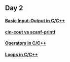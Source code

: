 ## Day 2

#### [Basic Input-Output in C/C++](https://www.geeksforgeeks.org/basic-input-output-c/)

#### [cin-cout vs scanf-printf](https://www.geeksforgeeks.org/cincout-vs-scanfprintf/)

#### [Operators in C/C++](https://www.geeksforgeeks.org/operators-c-c/)

#### [Loops in C/C++](https://www.geeksforgeeks.org/loops-in-c-and-cpp/)
